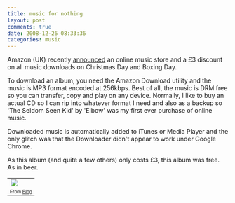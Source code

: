 ```yaml
---
title: music for nothing
layout: post
comments: true
date: 2008-12-26 08:33:36
categories: music
---
```

Amazon (UK) recently
[announced](http://www.amazon.co.uk/MP3-Music-Download/b/ref=amb_link_82789473_4?ie=UTF8&node=77197031&pf_rd_m=A3P5ROKL5A1OLE&pf_rd_s=center-0&pf_rd_r=0QH4MW4VEHZ0GDK985R8&pf_rd_t=101&pf_rd_p=464904573&pf_rd_i=468294)
an online music store and a &pound;3 discount on all music downloads on
Christmas Day and Boxing Day.

To download an album, you need the Amazon Download utility and the music
is MP3 format encoded at 256kbps. Best of all, the music is DRM free so
you can transfer, copy and play on any device. Normally, I like to buy
an actual CD so I can rip into whatever format I need and also as a
backup so 'The Seldom Seen Kid' by 'Elbow' was my first ever purchase of
online music.

Downloaded music is automatically added to iTunes or Media Player and
the only glitch was that the Downloader didn't appear to work under
Google Chrome.

As this album (and quite a few others) only costs &pound;3, this album was
free. As in beer.

<table style="width:auto;">
<tr><td><a href="http://picasaweb.google.com/lh/photo/jtSLiWPVw_lBvdl0m2wb6Q?feat=embedwebsite"><img src="http://lh4.ggpht.com/_l2uGy1RGCiE/SVSTZXnOivI/AAAAAAAAA58/JgHgLkfe2ZA/s400/Amazon-MP3.PNG" /></a></td></tr>
<tr><td style="font-family:arial,sans-serif; font-size:11px;text-align:right">From <a href="http://picasaweb.google.com/nbrightside/Blog?feat=embedwebsite">Blog</a></td></tr>
</table>

